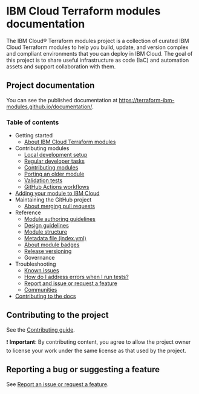 # IBM Cloud Terraform modules documentation

The IBM Cloud&reg; Terraform modules project is a collection of curated IBM Cloud Terraform modules to help you build, update, and version complex and compliant environments that you can deploy in IBM Cloud. The goal of this project is to share useful infrastructure as code (IaC) and automation assets and support collaboration with them.

## Project documentation

You can see the published documentation at https://terraform-ibm-modules.github.io/documentation/.

### Table of contents
<!-- BEGIN TOC -->
- Getting started
    - [About IBM Cloud Terraform modules](https://terraform-ibm-modules.github.io/documentation/#/README.md)
- Contributing modules
    - [Local development setup](https://terraform-ibm-modules.github.io/documentation/#/local-dev-setup.md)
    - [Regular developer tasks](https://terraform-ibm-modules.github.io/documentation/#/dev-maintenance.md)
    - [Contributing modules](https://terraform-ibm-modules.github.io/documentation/#/contribute-module.md)
    - [Porting an older module ](https://terraform-ibm-modules.github.io/documentation/#/migrate-module.md)
    - [Validation tests](https://terraform-ibm-modules.github.io/documentation/#/tests.md)
    - [GitHub Actions workflows](https://terraform-ibm-modules.github.io/documentation/#/gh-actions.md)
- [Adding your module to IBM Cloud](https://terraform-ibm-modules.github.io/documentation/#/onboard-ibm-cloud.md)
- Maintaining the GitHub project
    - [About merging pull requests](https://terraform-ibm-modules.github.io/documentation/#/merging.md)
- Reference
    - [Module authoring guidelines](https://terraform-ibm-modules.github.io/documentation/#/implementation-guidelines.md)
    - [Design guidelines](https://terraform-ibm-modules.github.io/documentation/#/design-guidelines.md)
    - [Module structure](https://terraform-ibm-modules.github.io/documentation/#/module-structure.md)
    - [Metadata file (index.yml)](https://terraform-ibm-modules.github.io/documentation/#/module-catalog-metadata.md)
    - [About module badges](https://terraform-ibm-modules.github.io/documentation/#/badge-status.md)
    - [Release versioning](https://terraform-ibm-modules.github.io/documentation/#/versioning.md)
    - Governance
- Troubleshooting
    - [Known issues](https://terraform-ibm-modules.github.io/documentation/#/issues.md)
    - [How do I address errors when I run tests?](https://terraform-ibm-modules.github.io/documentation/#/ts-go-cache.md)
    - [Report and issue or request a feature](https://terraform-ibm-modules.github.io/documentation/#/support.md)
    - [Communities](https://terraform-ibm-modules.github.io/documentation/#/communities.md)
- [Contributing to the docs](https://terraform-ibm-modules.github.io/documentation/#/contribute-docs.md)
<!-- END TOC -->

## Contributing to the project

See the [Contributing guide](https://github.com/terraform-ibm-modules/.github/blob/main/.github/CONTRIBUTING.md).

:exclamation: **Important**: By contributing content, you agree to allow the project owner to license your work under the same license as that used by the project.

## Reporting a bug or suggesting a feature

See [Report an issue or request a feature](docs/support.md).
